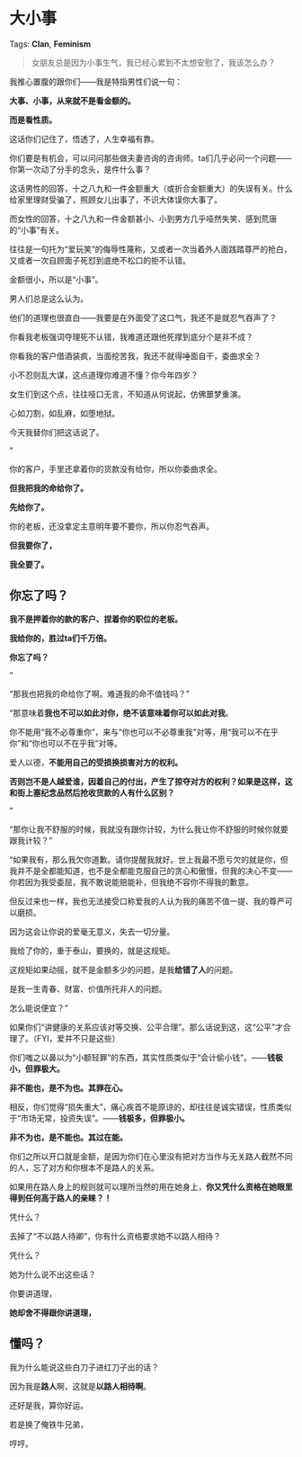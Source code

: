 # 大小事

Tags: **Clan**, **Feminism**

> 女朋友总是因为小事生气，我已经心累到不太想安慰了，我该怎么办？



我推心置腹的跟你们——我是特指男性们说一句：

**大事、小事，从来就不是看金额的。**

**而是看性质。**

这话你们记住了，悟透了，人生幸福有靠。

  


你们要是有机会，可以问问那些做夫妻咨询的咨询师。ta们几乎必问一个问题——你第一次动了分手的念头，是件什么事？

这话男性的回答，十之八九和一件金额重大（或折合金额重大）的失误有关。什么给家里理财受骗了，照顾女儿出事了，不识大体误你大事了。

而女性的回答，十之八九和一件金额甚小、小到男方几乎哑然失笑、感到荒唐的“小事”有关。

往往是一句托为“爱玩笑”的侮辱性蔑称，又或者一次当着外人面践踏尊严的抢白，又或者一次自顾面子死怼到底绝不松口的拒不认错。

金额很小，所以是“小事”。

男人们总是这么认为。

他们的道理也很直白——我要是在外面受了这口气，我还不是就忍气吞声了？

你看我老板强词夺理死不认错，我难道还跟他死撑到底分个是非不成？

你看我的客户借酒装疯，当面挖苦我，我还不就得唾面自干，委曲求全？

小不忍则乱大谋，这点道理你难道不懂？你今年四岁？

女生们到这个点，往往哑口无言，不知道从何说起，仿佛噩梦重演。

心如刀割，如乱麻，如堕地狱。

  


今天我替你们把这话说了。

  


“

你的客户，手里还拿着你的货款没有给你，所以你委曲求全。

**但我把我的命给你了。**

**先给你了。**

你的老板，还没拿定主意明年要不要你，所以你忍气吞声。

**但我要你了，**

**我全要了。**

**你忘了吗？**
---------

**我不是押着你的款的客户、捏着你的职位的老板。**

**我给你的，胜过ta们千万倍。**

**你忘了吗？**

”

  


“那我也把我的命给你了啊。难道我的命不值钱吗？”

  


“那意味着**我也不可以如此对你，**绝不该意味着**你可以如此对我**。

你不能用“我不必尊重你”，来与“你也可以不必尊重我”对等，用“我可以不在乎你”和“你也可以不在乎我”对等。

爱人以德，**不能用自己的受损换损害对方的权利。**

**否则岂不是人越爱谁，因着自己的付出，产生了掠夺对方的权利？如果是这样，这和街上塞纪念品然后抢收货款的人有什么区别？**

”

  


“那你让我不舒服的时候，我就没有跟你计较，为什么我让你不舒服的时候你就要跟我计较？”

  


“如果我有，那么我欠你道歉。请你提醒我就好。世上我最不愿亏欠的就是你，但我并不是全都能知道，也不是全都能克服自己的贪心和傲慢，但我的决心不变——你若因为我受委屈，我不敢说能赔能补，但我绝不容你不得我的歉意。

但反过来也一样，我也无法接受口称爱我的人认为我的痛苦不值一提、我的尊严可以磨损。

因为这会让你说的爱毫无意义，失去一切分量。

我给了你的，重于泰山，要换的，就是这规矩。

这规矩如果动摇，就不是金额多少的问题，是我**给错了人**的问题。

是我一生青春、财富、价值所托非人的问题。

怎么能说便宜？”

  


如果你们“讲健康的关系应该对等交换、公平合理”。那么话说到这，这“公平”才合理了。（FYI，爱并不只是这些）

你们嗤之以鼻以为“小额轻罪”的东西，其实性质类似于“会计偷小钱”。——**钱极小，但罪极大。**

**非不能也，是不为也。其罪在心。**

相反，你们觉得“损失重大”，痛心疾首不能原谅的，却往往是诚实错误，性质类似于“市场无常，投资失误”。——**钱极多，但罪极小。**

**非不为也，是不能也。其过在能。**

你们之所以开口就是金额，是因为你们在心里没有把对方当作与无关路人截然不同的人，忘了对方和你根本不是路人的关系。

如果用在路人身上的规则就可以理所当然的用在她身上，**你又凭什么资格在她眼里得到任何高于路人的亲睐？！**

凭什么？

去掉了“不以路人待卿”，你有什么资格要求她不以路人相待？

凭什么？

  


她为什么说不出这些话？

  


你要讲道理，

**她却舍不得跟你讲道理，**

**懂吗？**
-------

  


我为什么能说这些白刀子进红刀子出的话？

因为我是**路人**啊，这就是**以路人相待啊**。

  


还好是我，算你好运。

  


若是换了俺铁牛兄弟，

哼哼。



